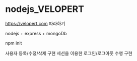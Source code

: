 # nodejs_VELOPERT
https://velopert.com 따라하기

nodejs + express + mongoDb

npm init

사용자 등록/수정/삭제 구현
세션을 이용한 로그인/로그아웃 수행 구현
